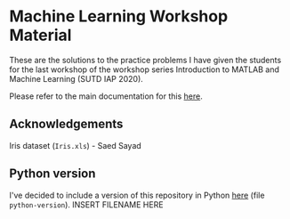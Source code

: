 # Machine Learning Workshop Material
These are the solutions to the practice problems I have given the students for the last workshop of the workshop series Introduction to MATLAB and Machine Learning (SUTD IAP 2020).

Please refer to the main documentation for this [here](https://github.com/engscientist/ml-workshop-material/blob/master/iris_docs.md).

## Acknowledgements
Iris dataset (`Iris.xls`) - Saed Sayad

## Python version

I've decided to include a version of this repository in Python [here]() (file `python-version`). INSERT FILENAME HERE

